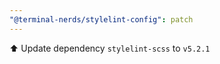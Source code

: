```yaml
---
"@terminal-nerds/stylelint-config": patch
---
```


⬆️ Update dependency `stylelint-scss` to `v5.2.1`

